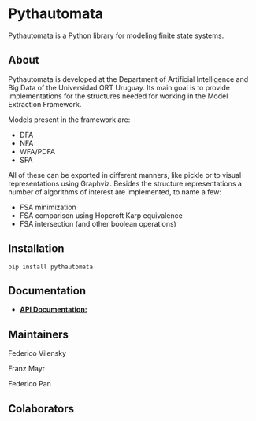 # Pythautomata

Pythautomata is a Python library for modeling finite state systems.

## **About**
Pythautomata is developed at the Department of Artificial Intelligence and Big Data of the Universidad ORT Uruguay. Its main goal is to provide implementations for the structures needed for working in the Model Extraction Framework.

Models present in the framework are:

- DFA
- NFA
- WFA/PDFA
- SFA

All of these can be exported in different manners, like pickle or to visual representations using Graphviz. Besides the structure representations a number of algorithms of interest are implemented, to name a few:

- FSA minimization
- FSA comparison using Hopcroft Karp equivalence
- FSA intersection (and other boolean operations)


## **Installation**

```
pip install pythautomata
```

## **Documentation**

- [**API Documentation:**](https://neuralchecker.github.io/pythautomata/index.html)


## **Maintainers**

Federico Vilensky

Franz Mayr

Federico Pan

## Colaborators


